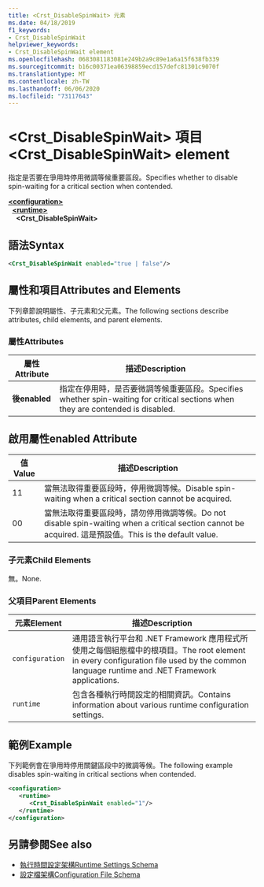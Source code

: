 ```yaml
---
title: <Crst_DisableSpinWait> 元素
ms.date: 04/18/2019
f1_keywords:
- Crst_DisableSpinWait
helpviewer_keywords:
- Crst_DisableSpinWait element
ms.openlocfilehash: 0683081183081e249b2a9c89e1a6a15f638fb339
ms.sourcegitcommit: b16c00371ea06398859ecd157defc81301c9070f
ms.translationtype: MT
ms.contentlocale: zh-TW
ms.lasthandoff: 06/06/2020
ms.locfileid: "73117643"
---
```

# <a name="crst_disablespinwait-element"></a><span data-ttu-id="489dd-102">\<Crst_DisableSpinWait> 項目</span><span class="sxs-lookup"><span data-stu-id="489dd-102">\<Crst_DisableSpinWait> element</span></span>

<span data-ttu-id="489dd-103">指定是否要在爭用時停用微調等候重要區段。</span><span class="sxs-lookup"><span data-stu-id="489dd-103">Specifies whether to disable spin-waiting for a critical section when contended.</span></span>  
  
[**\<configuration>**](../configuration-element.md)\
&nbsp;&nbsp;[**\<runtime>**](runtime-element.md)\
&nbsp;&nbsp;&nbsp;&nbsp;**\<Crst_DisableSpinWait>**  
  
## <a name="syntax"></a><span data-ttu-id="489dd-104">語法</span><span class="sxs-lookup"><span data-stu-id="489dd-104">Syntax</span></span>  
  
```xml  
<Crst_DisableSpinWait enabled="true | false"/>  
```  
  
## <a name="attributes-and-elements"></a><span data-ttu-id="489dd-105">屬性和項目</span><span class="sxs-lookup"><span data-stu-id="489dd-105">Attributes and Elements</span></span>

<span data-ttu-id="489dd-106">下列章節說明屬性、子元素和父元素。</span><span class="sxs-lookup"><span data-stu-id="489dd-106">The following sections describe attributes, child elements, and parent elements.</span></span>  
  
### <a name="attributes"></a><span data-ttu-id="489dd-107">屬性</span><span class="sxs-lookup"><span data-stu-id="489dd-107">Attributes</span></span>  
  
|<span data-ttu-id="489dd-108">屬性</span><span class="sxs-lookup"><span data-stu-id="489dd-108">Attribute</span></span>|<span data-ttu-id="489dd-109">描述</span><span class="sxs-lookup"><span data-stu-id="489dd-109">Description</span></span>|  
|---------------|-----------------|  
|<span data-ttu-id="489dd-110">**後**</span><span class="sxs-lookup"><span data-stu-id="489dd-110">**enabled**</span></span>|<span data-ttu-id="489dd-111">指定在停用時，是否要微調等候重要區段。</span><span class="sxs-lookup"><span data-stu-id="489dd-111">Specifies whether spin-waiting for critical sections when they are contended is disabled.</span></span>|  
  
## <a name="enabled-attribute"></a><span data-ttu-id="489dd-112">啟用屬性</span><span class="sxs-lookup"><span data-stu-id="489dd-112">enabled Attribute</span></span>  
  
|<span data-ttu-id="489dd-113">值</span><span class="sxs-lookup"><span data-stu-id="489dd-113">Value</span></span>|<span data-ttu-id="489dd-114">描述</span><span class="sxs-lookup"><span data-stu-id="489dd-114">Description</span></span>|  
|-----------|-----------------|  
|<span data-ttu-id="489dd-115">1</span><span class="sxs-lookup"><span data-stu-id="489dd-115">1</span></span>|<span data-ttu-id="489dd-116">當無法取得重要區段時，停用微調等候。</span><span class="sxs-lookup"><span data-stu-id="489dd-116">Disable spin-waiting when a critical section cannot be acquired.</span></span>|  
|<span data-ttu-id="489dd-117">0</span><span class="sxs-lookup"><span data-stu-id="489dd-117">0</span></span>|<span data-ttu-id="489dd-118">當無法取得重要區段時，請勿停用微調等候。</span><span class="sxs-lookup"><span data-stu-id="489dd-118">Do not disable spin-waiting when a critical section cannot be acquired.</span></span> <span data-ttu-id="489dd-119">這是預設值。</span><span class="sxs-lookup"><span data-stu-id="489dd-119">This is the default value.</span></span>|  
  
### <a name="child-elements"></a><span data-ttu-id="489dd-120">子元素</span><span class="sxs-lookup"><span data-stu-id="489dd-120">Child Elements</span></span>  
 <span data-ttu-id="489dd-121">無。</span><span class="sxs-lookup"><span data-stu-id="489dd-121">None.</span></span>  
  
### <a name="parent-elements"></a><span data-ttu-id="489dd-122">父項目</span><span class="sxs-lookup"><span data-stu-id="489dd-122">Parent Elements</span></span>  
  
|<span data-ttu-id="489dd-123">元素</span><span class="sxs-lookup"><span data-stu-id="489dd-123">Element</span></span>|<span data-ttu-id="489dd-124">描述</span><span class="sxs-lookup"><span data-stu-id="489dd-124">Description</span></span>|  
|-------------|-----------------|  
|`configuration`|<span data-ttu-id="489dd-125">通用語言執行平台和 .NET Framework 應用程式所使用之每個組態檔中的根項目。</span><span class="sxs-lookup"><span data-stu-id="489dd-125">The root element in every configuration file used by the common language runtime and .NET Framework applications.</span></span>|  
|`runtime`|<span data-ttu-id="489dd-126">包含各種執行時間設定的相關資訊。</span><span class="sxs-lookup"><span data-stu-id="489dd-126">Contains information about various runtime configuration settings.</span></span>|  
  
## <a name="example"></a><span data-ttu-id="489dd-127">範例</span><span class="sxs-lookup"><span data-stu-id="489dd-127">Example</span></span>  

<span data-ttu-id="489dd-128">下列範例會在爭用時停用關鍵區段中的微調等候。</span><span class="sxs-lookup"><span data-stu-id="489dd-128">The following example disables spin-waiting in critical sections when contended.</span></span>  
  
```xml  
<configuration>  
   <runtime>  
      <Crst_DisableSpinWait enabled="1"/>  
   </runtime>  
</configuration>  
```  
  
## <a name="see-also"></a><span data-ttu-id="489dd-129">另請參閱</span><span class="sxs-lookup"><span data-stu-id="489dd-129">See also</span></span>

- [<span data-ttu-id="489dd-130">執行時間設定架構</span><span class="sxs-lookup"><span data-stu-id="489dd-130">Runtime Settings Schema</span></span>](index.md)
- [<span data-ttu-id="489dd-131">設定檔架構</span><span class="sxs-lookup"><span data-stu-id="489dd-131">Configuration File Schema</span></span>](../index.md)
